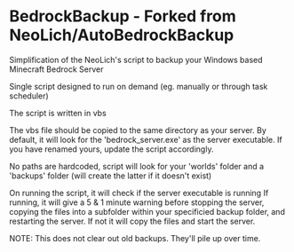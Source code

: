 # BedrockBackup - Forked from NeoLich/AutoBedrockBackup
Simplification of the NeoLich's script to backup your Windows based Minecraft Bedrock Server 

Single script designed to run on demand (eg. manually or through task scheduler)

The script is written in vbs

The vbs file should be copied to the same directory as your server.
By default, it will look for the 'bedrock_server.exe' as the server executable. 
If you have renamed yours, update the script accordingly. 

No paths are hardcoded, script will look for your 'worlds' folder and a 'backups' folder (will create the latter if it doesn't exist)

On running the script, it will check if the server executable is running 
  If running,  it will give a 5 & 1 minute warning before stopping the server, copying the files into a subfolder within your specificied backup folder, and restarting the server. 
  If not it will copy the files and start the server.   

NOTE: This does not clear out old backups. They'll pile up over time.  
